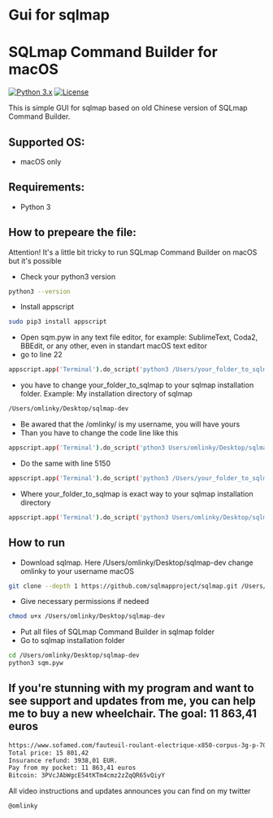 # Gui for sqlmap
# SQLmap Command Builder for macOS

[![Python 3.x](https://img.shields.io/badge/python-3.x-yellow.svg)](https://www.python.org/) [![License](https://img.shields.io/badge/license-GPLv2-red.svg)](https://github.com/omlinky/sqm_macos/blob/main/LICENSE)

This is simple GUI for sqlmap based on old Chinese version of SQLmap Command Builder.

## Supported OS:

- macOS only

## Requirements:

- Python 3

## How to prepeare the file:

Attention! It's a little bit tricky to run SQLmap Command Builder on macOS but it's possible

- Check your python3 version
```sh
python3 --version
```

- Install appscript
```sh
sudo pip3 install appscript
```

- Open sqm.pyw in any text file editor, for example: SublimeText, Coda2, BBEdit, or any other, even in standart macOS text editor
- go to line 22
```sh
appscript.app('Terminal').do_script('python3 /Users/your_folder_to_sqlmap/sqlmap.py --update')
```
- you have to change your_folder_to_sqlmap to your sqlmap installation folder. Example: My installation directory of sqlmap 
```sh
/Users/omlinky/Desktop/sqlmap-dev
```
- Be awared that the /omlinky/ is my username, you will have yours
- Than you have to change the code line like this
```sh
appscript.app('Terminal').do_script('pthon3 Users/omlinky/Desktop/sqlmap-dev/sqlmap.py --update')
```
- Do the same with line 5150
```sh
appscript.app('Terminal').do_script('python3 /Users/your_folder_to_sqlmap/sqlmap.py %s' % (self.sqlEdit.get()))
```
- Where your_folder_to_sqlmap is exact way to your sqlmap installation directory
```sh
appscript.app('Terminal').do_script('python3 Users/omlinky/Desktop/sqlmap-dev/sqlmap.py' % (self.sqlEdit.get()))
```

## How to run
- Download sqlmap. Here /Users/omlinky/Desktop/sqlmap-dev change omlinky to your username macOS
```sh
git clone --depth 1 https://github.com/sqlmapproject/sqlmap.git /Users/omlinky/Desktop/sqlmap-dev
```
- Give necessary permissions if nedeed
```sh
chmod u+x /Users/omlinky/Desktop/sqlmap-dev
```
- Put  all files of SQLmap Command Builder in sqlmap folder
- Go to sqlmap installation folder
```sh
cd /Users/omlinky/Desktop/sqlmap-dev
python3 sqm.pyw
```

## If you're stunning with my program and want to see support and updates from me, you can help me to buy a new wheelchair. The goal: 11 863,41 euros

```sh
https://www.sofamed.com/fauteuil-roulant-electrique-x850-corpus-3g-p-7095.html
Total price: 15 801,42
Insurance refund: 3938,01 EUR.
Pay from my pocket: 11 863,41 euros
Bitcoin: 3PVcJAbWgcE54tKTm4cmz2zZqQR65vQiyY
```

All video instructions and updates announces you can find on my twitter 
```sh
@omlinky
```
